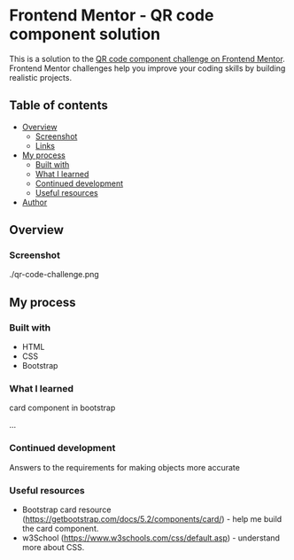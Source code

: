 # Frontend Mentor - QR code component solution

This is a solution to the [QR code component challenge on Frontend Mentor](https://www.frontendmentor.io/challenges/qr-code-component-iux_sIO_H). Frontend Mentor challenges help you improve your coding skills by building realistic projects. 

## Table of contents

- [Overview](#overview)
  - [Screenshot](#screenshot)
  - [Links](#links)
- [My process](#my-process)
  - [Built with](#built-with)
  - [What I learned](#what-i-learned)
  - [Continued development](#continued-development)
  - [Useful resources](#useful-resources)
- [Author](#author)
 
## Overview

### Screenshot

./qr-code-challenge.png

## My process

### Built with

- HTML 
- CSS 
- Bootstrap

### What I learned

card component in bootstrap

<div class="card">
  ...
</div>

### Continued development

Answers to the requirements for making objects more accurate

### Useful resources

- Bootstrap card resource (https://getbootstrap.com/docs/5.2/components/card/) - help me build the card component.
- w3School (https://www.w3schools.com/css/default.asp) - understand more about CSS.